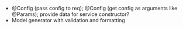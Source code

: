 * @Config (pass config to req); @Config (get config as arguments like @Params); provide data for service constructor?
* Model generator with validation and formatting